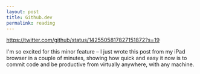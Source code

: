 ```yaml
---
layout: post
title: Github.dev
permalink: reading
---
```

https://twitter.com/github/status/1425505817827151872?s=19

I'm so excited for this minor feature – I just wrote this post from my iPad browser in a couple of minutes, showing how quick and easy it now is to commit code and be productive from virtually anywhere, with any machine.